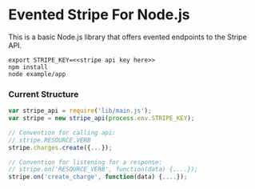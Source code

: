 # Evented Stripe For Node.js
This is a basic Node.js library that offers evented endpoints to the Stripe API.

````
export STRIPE_KEY=<<stripe api key here>>
npm install
node example/app
````

### Current Structure

````javascript
var stripe_api = require('lib/main.js');
var stripe = new stripe_api(process.env.STRIPE_KEY);

// Convention for calling api:
// stripe.RESOURCE.VERB
stripe.charges.create({...});

// Convention for listening for a response:
// stripe.on('RESOURCE_VERB', function(data) {....});
stripe.on('create_charge', function(data) {....});